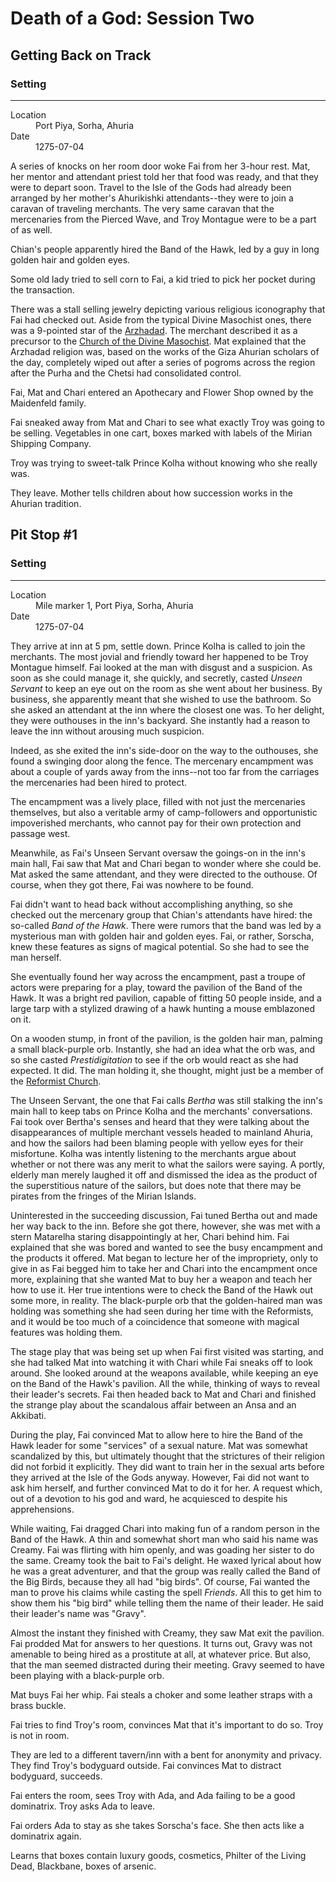 # Death of a God: Session Two

## Getting Back on Track
<div class="event-infobar"'>
<h3>Setting</h3>
<hr>
<dl>
  <dt>Location</dt>
  <dd>Port Piya, Sorha, Ahuria</dd>
  <dt>Date</dt>
  <dd>1275-07-04</dd>
</dl>
</div>

A series of knocks on her room door woke Fai from her 3-hour rest. Mat, her
mentor and attendant priest told her that food was ready, and that they were to
depart soon. Travel to the Isle of the Gods had already been arranged by her
mother's Ahurikishki attendants--they were to join a caravan of traveling
merchants. The very same caravan that the mercenaries from the Pierced Wave, and
Troy Montague were to be a part of as well.

[//]: # (TODO: fill out the notes here in a more prosaic language, don't have
time rn)

Chian's people apparently hired the Band of the Hawk, led by a guy in long
golden hair and golden eyes.

Some old lady tried to sell corn to Fai, a kid tried to pick her pocket during
the transaction.

There was a stall selling jewelry depicting various religious iconography that
Fai had checked out. Aside from the typical Divine Masochist ones, there was a
9-pointed star of the [Arzhadad](/religions/arzhadad.md). The merchant described
it as a precursor to the [Church of the Divine
Masochist](/religions/divine-masochist.md). Mat explained that the Arzhadad
religion was, based on the works of the Giza Ahurian scholars of the day,
completely wiped out after a series of pogroms across the region after the Purha
and the Chetsi had consolidated control.

Fai, Mat and Chari entered an Apothecary and Flower Shop owned by the Maidenfeld
family. 
 
Fai sneaked away from Mat and Chari to see what exactly Troy was going to be
selling. Vegetables in one cart, boxes marked with labels of the Mirian Shipping
Company.   

Troy was trying to sweet-talk Prince Kolha without knowing who she really was.

They leave. Mother tells children about how succession works in the Ahurian
tradition.
## Pit Stop #1
<div class="event-infobar"'>
<h3>Setting</h3>
<hr>
<dl>
  <dt>Location</dt>
  <dd>Mile marker 1, Port Piya, Sorha, Ahuria</dd>
  <dt>Date</dt>
  <dd>1275-07-04</dd>
</dl>
</div>

They arrive at inn at 5 pm, settle down. Prince Kolha is called to join the
merchants. The most jovial and friendly toward her happened to be Troy Montague
himself. Fai looked at the man with disgust and a suspicion. As soon as she
could manage it, she quickly, and secretly, casted *Unseen Servant* to keep an
eye out on the room as she went about her business. By business, she apparently
meant that she wished to use the bathroom. So she asked an attendant at the inn
where the closest one was. To her delight, they were outhouses in the inn's
backyard. She instantly had a reason to leave the inn without arousing much
suspicion. 

Indeed, as she exited the inn's side-door on the way to the outhouses, she found
a swinging door along the fence. The mercenary encampment was about a couple of
yards away from the inns--not too far from the carriages the mercenaries had
been hired to protect. 

The encampment was a lively place, filled with not just the mercenaries
themselves, but also a veritable army of camp-followers and opportunistic
impoverished merchants, who cannot pay for their own protection and passage
west. 

Meanwhile, as Fai's Unseen Servant oversaw the goings-on in the inn's main hall,
Fai saw that Mat and Chari began to wonder where she could be. Mat asked the
same attendant, and they were directed to the outhouse. Of course, when they got
there, Fai was nowhere to be found.

Fai didn't want to head back without accomplishing anything, so she checked out
the mercenary group that Chian's attendants have hired: the so-called *Band of
the Hawk*. There were rumors that the band was led by a mysterious man with
golden hair and golden eyes. Fai, or rather, Sorscha, knew these features as
signs of magical potential. So she had to see the man herself.

She eventually found her way across the encampment, past a troupe of actors were
preparing for a play, toward the pavilion of the Band of the Hawk. It was a
bright red pavilion, capable of fitting 50 people inside, and a large tarp with
a stylized drawing of a hawk hunting a mouse emblazoned on it. 

On a wooden stump, in front of the pavilion, is the golden hair man, palming a
small black-purple orb. Instantly, she had an idea what the orb was, and so she
casted *Prestidigitation* to see if the orb would react as she had expected. It
did. The man holding it, she thought, might just be a member of the [Reformist
Church](/religions/reformed-divine-masochist.md).

The Unseen Servant, the one that Fai calls *Bertha* was still stalking the
inn's main hall to keep tabs on Prince Kolha and the merchants' conversations.
Fai took over Bertha's senses and heard that they were talking about the
disappearances of multiple merchant vessels headed to mainland Ahuria, and how
the sailors had been blaming people with yellow eyes for their misfortune. Kolha
was intently listening to the merchants argue about whether or not there was any
merit to what the sailors were saying. A portly, elderly man merely laughed it
off and dismissed the idea as the product of the superstitious nature of the
sailors, but does note that there may be pirates from the fringes of the Mirian
Islands.

Uninterested in the succeeding discussion, Fai tuned Bertha out and made her way
back to the inn. Before she got there, however, she was met with a stern
Matarelha staring disappointingly at her, Chari behind him. Fai explained that
she was bored and wanted to see the busy encampment and the products it offered.
Mat began to lecture her of the impropriety, only to give in as Fai begged him
to take her and Chari into the encampment once more, explaining that she wanted
Mat to buy her a weapon and teach her how to use it. Her true intentions were to
check the Band of the Hawk out some more, in reality. The black-purple orb that
the golden-haired man was holding was something she had seen during her time
with the Reformists, and it would be too much of a coincidence that someone with
magical features was holding them.

The stage play that was being set up when Fai first visited was starting, and
she had talked Mat into watching it with Chari while Fai sneaks off to look
around. She looked around at the weapons available, while keeping an eye on the
Band of the Hawk's pavilion. All the while, thinking of ways to reveal their
leader's secrets. Fai then headed back to Mat and Chari and finished the strange
play about the scandalous affair between an Ansa and an Akkibati. 

During the play, Fai convinced Mat to allow here to hire the Band of the Hawk
leader  for some "services"  of a sexual nature. Mat was somewhat scandalized by
this, but ultimately thought that the strictures of their religion did not
forbid it explicitly. They did want to train her in the sexual arts before they
arrived at the Isle of the Gods anyway. However, Fai did not want to ask him
herself, and further convinced Mat to do it for her. A request which, out of a
devotion to his god and ward, he acquiesced to despite his apprehensions. 

While waiting, Fai dragged Chari into making fun of a random person in the Band
of the Hawk. A thin and somewhat short man who said his name was Creamy. Fai was
flirting with him openly, and was goading her sister to do the same. Creamy took
the bait to Fai's delight. He waxed lyrical about how he was a great adventurer,
and that the group was really called the Band of the Big Birds, because they all
had "big birds". Of course, Fai wanted the man to prove his claims while casting
the spell *Friends*. All this to get him to show them his "big bird" while
telling them the name of their leader. He said their leader's name was "Gravy".

Almost the instant they finished with Creamy, they saw Mat exit the pavilion.
Fai prodded Mat for answers to her questions. It turns out, Gravy was not
amenable to being hired as a prostitute at all, at whatever price. But also,
that the man seemed distracted during their meeting. Gravy seemed to have been
playing with a black-purple orb.


Mat buys Fai her whip. Fai steals a choker and some leather straps with a brass
buckle. 

Fai tries to find Troy's room, convinces Mat that it's important to do so. Troy
is not in room.

They are led to a different tavern/inn with a bent for anonymity and privacy.
They find Troy's bodyguard outside. Fai convinces Mat to distract bodyguard,
succeeds.

Fai enters the room, sees Troy with Ada, and Ada failing to be a good
dominatrix. Troy asks Ada to leave.

Fai orders Ada to stay as she takes Sorscha's face. She then acts like a
dominatrix again.

Learns that boxes contain luxury goods, cosmetics, Philter of the Living Dead,
Blackbane, boxes of arsenic.




